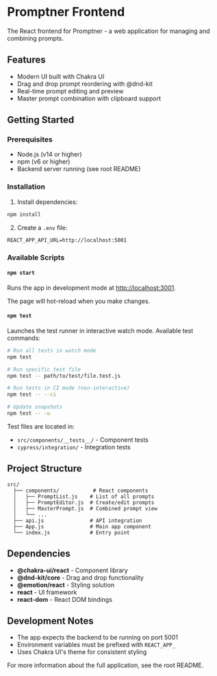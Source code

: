 # Promptner Frontend

The React frontend for Promptner - a web application for managing and combining prompts.

## Features

- Modern UI built with Chakra UI
- Drag and drop prompt reordering with @dnd-kit
- Real-time prompt editing and preview
- Master prompt combination with clipboard support

## Getting Started

### Prerequisites

- Node.js (v14 or higher)
- npm (v6 or higher)
- Backend server running (see root README)

### Installation

1. Install dependencies:
```bash
npm install
```

2. Create a `.env` file:
```
REACT_APP_API_URL=http://localhost:5001
```

### Available Scripts

#### `npm start`

Runs the app in development mode at [http://localhost:3001](http://localhost:3001).

The page will hot-reload when you make changes.

#### `npm test`

Launches the test runner in interactive watch mode. Available test commands:

```bash
# Run all tests in watch mode
npm test

# Run specific test file
npm test -- path/to/test/file.test.js

# Run tests in CI mode (non-interactive)
npm test -- --ci

# Update snapshots
npm test -- -u
```

Test files are located in:
- `src/components/__tests__/` - Component tests
- `cypress/integration/` - Integration tests

## Project Structure

```
src/
  ├── components/           # React components
  │   ├── PromptList.js    # List of all prompts
  │   ├── PromptEditor.js  # Create/edit prompts
  │   ├── MasterPrompt.js  # Combined prompt view
  │   └── ...
  ├── api.js               # API integration
  ├── App.js               # Main app component
  └── index.js             # Entry point
```

## Dependencies

- **@chakra-ui/react** - Component library
- **@dnd-kit/core** - Drag and drop functionality
- **@emotion/react** - Styling solution
- **react** - UI framework
- **react-dom** - React DOM bindings

## Development Notes

- The app expects the backend to be running on port 5001
- Environment variables must be prefixed with `REACT_APP_`
- Uses Chakra UI's theme for consistent styling

For more information about the full application, see the root README.
